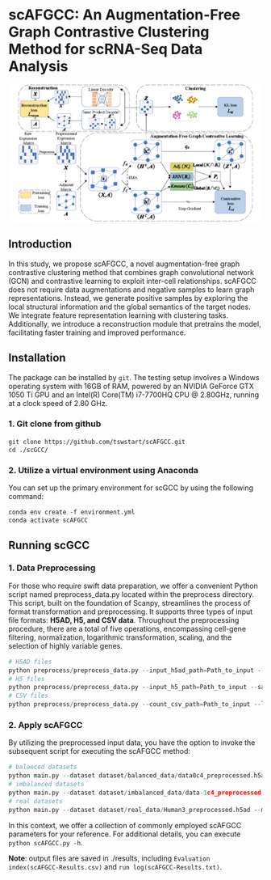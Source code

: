# scAFGCC: An Augmentation-Free Graph Contrastive Clustering Method for scRNA-Seq Data Analysis

![overview of framework](fig1.png)

## Introduction

In this study, we propose scAFGCC, a novel augmentation-free graph contrastive clustering method that combines graph convolutional network (GCN) and contrastive learning to exploit inter-cell relationships. scAFGCC does not require data augmentations and negative samples to learn graph representations. Instead, we generate positive samples by exploring the local structural information and the global semantics of the target nodes. We integrate feature representation learning with clustering tasks. Additionally, we introduce a reconstruction module that pretrains the model, facilitating faster training and improved performance.

## Installation

The package can be installed by `git`. The testing setup involves a Windows operating system with 16GB of RAM, powered by an NVIDIA GeForce GTX 1050 Ti GPU and an Intel(R) Core(TM) i7-7700HQ CPU @ 2.80GHz, running at a clock speed of 2.80 GHz.

### 1. Git clone from github

```
git clone https://github.com/tswstart/scAFGCC.git
cd ./scGCC/
```

### 2. Utilize a virtual environment using Anaconda

You can set up the primary environment for scGCC by using the following command:

```
conda env create -f environment.yml
conda activate scAFGCC
```

## Running scGCC

### 1. Data Preprocessing

For those who require swift data preparation, we offer a convenient Python script named preprocess_data.py located within the preprocess directory. This script, built on the foundation of Scanpy, streamlines the process of format transformation and preprocessing. It supports three types of input file formats: **H5AD, H5, and CSV data**. Throughout the preprocessing procedure, there are a total of five operations, encompassing cell-gene filtering, normalization, logarithmic transformation, scaling, and the selection of highly variable genes.

```python
# H5AD files
python preprocess/preprocess_data.py --input_h5ad_path=Path_to_input --save_h5ad_dir=Path_to_save --filter --norm --log --scale --select_hvg
# H5 files
python preprocess/preprocess_data.py --input_h5_path=Path_to_input --save_h5ad_dir=Path_to_save --filter --norm --log --scale --select_hvg
# CSV files
python preprocess/preprocess_data.py --count_csv_path=Path_to_input --label_csv_path=Path_to_input --save_h5ad_dir=Path_to_save --filter --norm --log --scale --select_hvg
```

### 2. Apply scAFGCC

By utilizing the preprocessed input data, you have the option to invoke the subsequent script for executing the scAFGCC method:

```python
# balanced datasets
python main.py --dataset dataset/balanced_data/data0c4_preprocessed.h5ad --mbedder scAFGCC-Results --layers [512] --pred_hid 1024 --lr 0.001 --topk 3 --device 0
# imbalanced datasets
python main.py --dataset dataset/imbalanced_data/data-1c4_preprocessed.h5ad --mbedder scAFGCC-Results --layers [512] --pred_hid 1024 --lr 0.001 --topk 3 --device 0
# real datasets
python main.py --dataset dataset/real_data/Human3_preprocessed.h5ad --mbedder scAFGCC-Results --layers [512] --pred_hid 1024 --lr 0.001 --topk 3 --device 0
```

In this context, we offer a collection of commonly employed scAFGCC parameters for your reference. For additional details, you can execute `python scAFGCC.py -h`.

**Note**: output files are saved in ./results, including `Evaluation index(scAFGCC-Results.csv)` and `run log(scAFGCC-Results.txt)`.